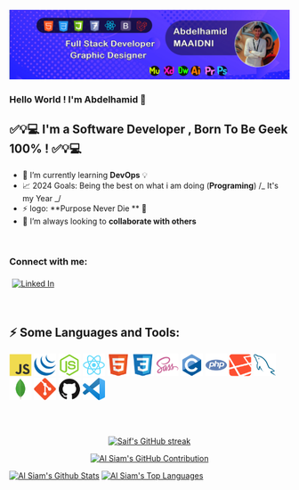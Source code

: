 ![Header Illustration](./assets/images/header.png)

### Hello World ! I'm Abdelhamid 👋

## ✅💡💻 I'm a Software Developer , Born To Be Geek 100% ! ✅💡💻

- 🔑 I’m currently learning **DevOps** 💡
- 📈 2024 Goals: Being the best on what i am doing (**Programing**) /_ It's my Year _/
- ⚡ logo: **Purpose Never Die ** 💟
- 👯 I’m always looking to **collaborate with others**

<br />

### Connect with me:

[<img src="https://img.shields.io/badge/linkedin-%231E77B5.svg?&style=for-the-badge&logo=linkedin&logoColor=white" alt="Linked In" style="margin: 5px;" />][linkedin]

<br/>



## :zap: Some Languages and Tools:

[<img src="./assets/images/javascript.svg" alt="Javascript Icon" width="40px"/>]()
[<img src="./assets/images/jquery.svg" alt="jquery Icon" width="40px"/>]()
[<img src="./assets/images/nodejs.svg" alt="nodejs Icon" width="40px"/>]()
[<img src="./assets/images/react.svg" alt="React Icon" width="40px"/>]()
[<img src="./assets/images/html5.svg" alt="html5 Icon" width="40px"/>]()
[<img src="./assets/images/css3.svg" alt="css3 Icon" width="40px"/>]()
[<img src="./assets/images/sass.svg" alt="sass Icon" width="40px"/>]()
[<img src="./assets/images/c.svg" alt="c Icon" width="40px"/>]()
[<img src="./assets/images/php.svg" alt="php Icon" width="40px"/>]()
[<img src="./assets/images/laravel.svg" alt="laravel Icon" width="40px"/>]()
[<img src="./assets/images/mysql.svg" alt="mysql Icon" width="40px"/>]()
[<img src="./assets/images/mongodb.svg" alt="mongodb Icon" width="40px"/>]()
[<img src="./assets/images/git.svg" alt="git Icon" width="40px"/>]()
[<img src="./assets/images/github.svg" alt="github Icon" width="40px"/>]()
[<img src="./assets/images/vscode.png" alt="vscode Icon" width="40px"/>]()


<br/>  
<div align="center">


</div>

<br/>

<p align="center">
  <a href="https://github.com/geekabdel">
    <img src="https://github-readme-streak-stats.herokuapp.com/?user=geekabdel&theme=radical&border=7F3FBF&background=0D1117" alt="Saif's GitHub streak"/>
  </a>
</p>

<p align="center">
  <a href="https://github.com/geekabdel">
    <img src="https://github-profile-summary-cards.vercel.app/api/cards/profile-details?username=geekabdel&theme=radical" alt="Al Siam's GitHub Contribution"/>
  </a>
</p>

<a> 
    <a href="https://github.com/geekabdel"><img alt="Al Siam's Github Stats" src="https://denvercoder1-github-readme-stats.vercel.app/api?username=geekabdel&show_icons=true&count_private=true&theme=react&border_color=7F3FBF&bg_color=0D1117&title_color=F85D7F&icon_color=F8D866" height="192px" width="49.5%"/></a>
  <a href="https://github.com/geekabdel"><img alt="Al Siam's Top Languages" src="https://denvercoder1-github-readme-stats.vercel.app/api/top-langs/?username=geekabdel&langs_count=8&layout=compact&theme=react&border_color=7F3FBF&bg_color=0D1117&title_color=F85D7F&icon_color=F8D866" height="192px" width="49.5%"/></a>
  <br/>
</a>

<!-- Identifiers -->

[linkedin]: https://www.linkedin.com/in/abdelhamid-maaidni-98a5351b0/
